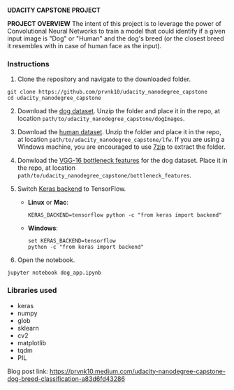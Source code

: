 **UDACITY CAPSTONE PROJECT**

**PROJECT OVERVIEW**
The intent of this project is to leverage the power of Convolutional Neural Networks to train a model that could identify if a given input image is "Dog" or "Human" and the dog's breed (or the closest breed it resembles with in case of human face as the input).

### Instructions

1. Clone the repository and navigate to the downloaded folder.
```	
git clone https://github.com/prvnk10/udacity_nanodegree_capstone
cd udacity_nanodegree_capstone
```

2. Download the [dog dataset](https://s3-us-west-1.amazonaws.com/udacity-aind/dog-project/dogImages.zip).  Unzip the folder and place it in the repo, at location `path/to/udacity_nanodegree_capstone/dogImages`. 

3. Download the [human dataset](https://s3-us-west-1.amazonaws.com/udacity-aind/dog-project/lfw.zip).  Unzip the folder and place it in the repo, at location `path/to/udacity_nanodegree_capstone/lfw`.  If you are using a Windows machine, you are encouraged to use [7zip](http://www.7-zip.org/) to extract the folder. 

4. Donwload the [VGG-16 bottleneck features](https://s3-us-west-1.amazonaws.com/udacity-aind/dog-project/DogVGG16Data.npz) for the dog dataset.  Place it in the repo, at location `path/to/udacity_nanodegree_capstone/bottleneck_features`.

5. Switch [Keras backend](https://keras.io/backend/) to TensorFlow.
	- __Linux__ or __Mac__: 
		```
		KERAS_BACKEND=tensorflow python -c "from keras import backend"
		```
	- __Windows__: 
		```
		set KERAS_BACKEND=tensorflow
		python -c "from keras import backend"
		```
    
6. Open the notebook.
```
jupyter notebook dog_app.ipynb
```

### Libraries used
- keras
- numpy
- glob
- sklearn
- cv2
- matplotlib
- tqdm
- PIL


Blog post link:
https://prvnk10.medium.com/udacity-nanodegree-capstone-dog-breed-classification-a83d6fd43286
